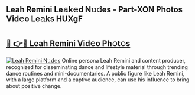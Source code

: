 ## Leah Remini Le𝚊k𝚎d N𝚞𝚍es - Part-XON Photos Vid𝚎o Le𝚊ks HUXgF

# <h2><a href="http://fbbs0m.evod.top/?m=Leah+Remini">🔗 👉🔴 Leah Remini Vid𝚎o Ph𝚘t𝚘s</a></h2>

[![Leah Remini N𝚞d𝚎s](https://i.imgur.com/8V9OHl7.gif)](http://fbbs0m.evod.top/?m=Leah+Remini)
Online persona Leah Remini and content producer, recognized for disseminating dance and lifestyle material through trending dance routines and mini-documentaries. A public figure like Leah Remini, with a large platform and a captive audience, can use his influence to bring about positive change. 
